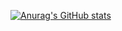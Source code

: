 

[![Anurag's GitHub stats](https://github.readme-stats.vercel.app/api?username=VictorDhein$show_icons=true&theme=dark)](https://github.com/anureghosts/dithub-readme-stats)
